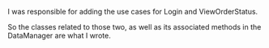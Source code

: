I was responsible for adding the use cases for Login and ViewOrderStatus.

So the classes related to those two, as well as its associated methods in the DataManager are what I wrote.
